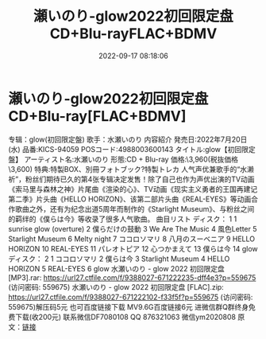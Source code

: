 ﻿---
title: 瀬いのり-glow2022初回限定盘CD+Blu-rayFLAC+BDMV
date: 2022-09-17 08:18:06
categories: 新碟专辑、稀有等精品
tags: 外语音乐
---
# 瀬いのり-glow2022初回限定盘CD+Blu-ray[FLAC+BDMV]

专辑：glow(初回限定盤)
歌手：水瀬いのり
内容紹介
発売日:2022年7月20日(水)
品番:KICS-94059
POSコード:4988003600143
タイトル:glow【初回限定盤】
アーティスト名:水瀬いのり
形態:CD + Blu-ray
価格:\3,960(税抜価格\3,600)
特典:特製BOX、別冊フォトブック?特製トレカ
人气声优兼歌手的“水濑祈”，粉丝们期待已久的第4张专辑决定发售！除了自己也作为声优出演的TV动画《索马里与森林之神》片尾曲《渲染的心》、TV动画《现实主义勇者的王国再建记
第二季》片头曲《HELLO
HORIZON》、该第二部片头曲《REAL-EYES》等动画合作歌曲之外，还有为纪念出道5周年而制作的《Starlight
Museum》、与粉丝之间的羁绊的《僕らは今》等收录了很多人气歌曲。
曲目リスト
ディスク： 1
1 sunrise glow (overture)
2 僕らだけの鼓動
3 We Are The Music
4 風色Letter
5 Starlight Museum
6 Melty night
7 ココロソマリ
8 八月のスーベニア
9 HELLO HORIZON
10 REAL-EYES
11 パレオトピア
12 心つかまえて
13 僕らは今
14 glow
ディスク： 2
1 ココロソマリ
2 僕らは今
3 Starlight Museum
4 HELLO HORIZON
5 REAL-EYES
6 glow
水瀬いのり - glow 2022 初回限定盘 [MP3].rar: https://url27.ctfile.com/f/9388027-671222235-dff4e3?p=559675
(访问密码: 559675)
水瀬いのり - glow 2022 初回限定盘 [FLAC].zip: https://url27.ctfile.com/f/9388027-671222102-f33f5f?p=559675
(访问密码: 559675)解压码5元
也可百度链接下载
MV9.6G百度链接6元
进微信群Q群终身免费下载(收200元)
联系微信DF7080108 QQ 876321063
微信ym2020808
原文：[链接](https://blog.sina.com.cn/s/blog_1647c7e7601030zgf.html)